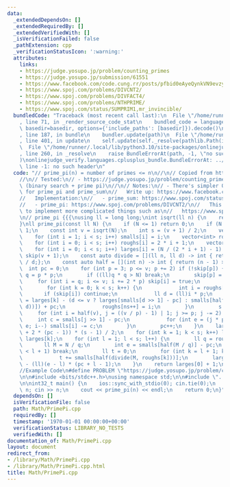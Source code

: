 ```yaml
---
data:
  _extendedDependsOn: []
  _extendedRequiredBy: []
  _extendedVerifiedWith: []
  _isVerificationFailed: false
  _pathExtension: cpp
  _verificationStatusIcon: ':warning:'
  attributes:
    links:
    - https://judge.yosupo.jp/problem/counting_primes
    - https://judge.yosupo.jp/submission/61551
    - https://www.facebook.com/code.cung.rr/posts/pfbid0eAyeQynkVN9evzy7Bnwx52zLeN7EHDE6H9Uur6KTSK2MTiyxJwCV71Wvujqz75vgl
    - https://www.spoj.com/problems/DIVCNT2/
    - https://www.spoj.com/problems/DIVFACT4/
    - https://www.spoj.com/problems/NTHPRIME/
    - https://www.spoj.com/status/SUMPRIM1,mr_invincible/
  bundledCode: "Traceback (most recent call last):\n  File \"/home/runner/.local/lib/python3.10/site-packages/onlinejudge_verify/documentation/build.py\"\
    , line 71, in _render_source_code_stat\n    bundled_code = language.bundle(stat.path,\
    \ basedir=basedir, options={'include_paths': [basedir]}).decode()\n  File \"/home/runner/.local/lib/python3.10/site-packages/onlinejudge_verify/languages/cplusplus.py\"\
    , line 187, in bundle\n    bundler.update(path)\n  File \"/home/runner/.local/lib/python3.10/site-packages/onlinejudge_verify/languages/cplusplus_bundle.py\"\
    , line 401, in update\n    self.update(self._resolve(pathlib.Path(included), included_from=path))\n\
    \  File \"/home/runner/.local/lib/python3.10/site-packages/onlinejudge_verify/languages/cplusplus_bundle.py\"\
    , line 260, in _resolve\n    raise BundleErrorAt(path, -1, \"no such header\"\
    )\nonlinejudge_verify.languages.cplusplus_bundle.BundleErrorAt: ../Prime/PrimePi.h:\
    \ line -1: no such header\n"
  code: "// prime_pi(n) = number of primes <= n\n//\n// Copied from https://judge.yosupo.jp/submission/61551\n\
    //\n// Tested:\n// - https://judge.yosupo.jp/problem/counting_primes\n// - https://www.spoj.com/problems/NTHPRIME/\
    \ (binary search + prime pi)\n//\n// Notes:\n// - There's simpler O(N^0.75) code\
    \ for prime_pi and prime_sum\n//   Write up: https://www.facebook.com/code.cung.rr/posts/pfbid0eAyeQynkVN9evzy7Bnwx52zLeN7EHDE6H9Uur6KTSK2MTiyxJwCV71Wvujqz75vgl\n\
    //   Implementation:\n//   - prime_sum: https://www.spoj.com/status/SUMPRIM1,mr_invincible/\n\
    //   - prime_pi: https://www.spoj.com/problems/DIVCNT2/\n//   This can be modified\
    \ to implement more complicated things such as\n//   https://www.spoj.com/problems/DIVFACT4/\n\
    \n// prime_pi {{{\nusing ll = long long;\nint isqrt(ll n) {\n    return sqrtl(n);\n\
    }\nll prime_pi(const ll N) {\n    if (N <= 1) return 0;\n    if (N == 2) return\
    \ 1;\n    const int v = isqrt(N);\n    int s = (v + 1) / 2;\n    vector<int> smalls(s);\n\
    \    for (int i = 1; i < s; i++) smalls[i] = i;\n    vector<int> roughs(s);\n\
    \    for (int i = 0; i < s; i++) roughs[i] = 2 * i + 1;\n    vector<ll> larges(s);\n\
    \    for (int i = 0; i < s; i++) larges[i] = (N / (2 * i + 1) - 1) / 2;\n    vector<bool>\
    \ skip(v + 1);\n    const auto divide = [](ll n, ll d) -> int { return (double)n\
    \ / d;};\n    const auto half = [](int n) -> int { return (n - 1) >> 1;};\n  \
    \  int pc = 0;\n    for (int p = 3; p <= v; p += 2) if (!skip[p]) {\n        int\
    \ q = p * p;\n        if ((ll)q * q > N) break;\n        skip[p] = true;\n   \
    \     for (int i = q; i <= v; i += 2 * p) skip[i] = true;\n        int ns = 0;\n\
    \        for (int k = 0; k < s; k++) {\n            int i = roughs[k];\n     \
    \       if (skip[i]) continue;\n            ll d = (ll)i * p;\n            larges[ns]\
    \ = larges[k] - (d <= v ? larges[smalls[d >> 1] - pc] : smalls[half(divide(N,\
    \ d))]) + pc;\n            roughs[ns++] = i;\n        }\n        s = ns;\n   \
    \     for (int i = half(v), j = ((v / p) - 1) | 1; j >= p; j -= 2) {\n       \
    \     int c = smalls[j >> 1] - pc;\n            for (int e = (j * p) >> 1; i >=\
    \ e; i--) smalls[i] -= c;\n        }\n        pc++;\n    }\n    larges[0] += (ll)(s\
    \ + 2 * (pc - 1)) * (s - 1) / 2;\n    for (int k = 1; k < s; k++) larges[0] -=\
    \ larges[k];\n    for (int l = 1; l < s; l++) {\n        ll q = roughs[l];\n \
    \       ll M = N / q;\n        int e = smalls[half(M / q)] - pc;\n        if (e\
    \ < l + 1) break;\n        ll t = 0;\n        for (int k = l + 1; k <= e; k++)\n\
    \            t += smalls[half(divide(M, roughs[k]))];\n        larges[0] += t\
    \ - (ll)(e - l) * (pc + l - 1);\n    }\n    return larges[0] + 1;\n}\n// }}}\n\
    //Example Code\n#define PROBLEM \"https://judge.yosupo.jp/problem/counting_primes\"\
    \n\n#include <bits/stdc++.h>\nusing namespace std;\n\n#include \"../Prime/PrimePi.h\"\
    \n\nint32_t main() {\n    ios::sync_with_stdio(0); cin.tie(0);\n    long long\
    \ n; cin >> n;\n    cout << prime_pi(n) << endl;\n    return 0;\n}"
  dependsOn: []
  isVerificationFile: false
  path: Math/PrimePi.cpp
  requiredBy: []
  timestamp: '1970-01-01 00:00:00+00:00'
  verificationStatus: LIBRARY_NO_TESTS
  verifiedWith: []
documentation_of: Math/PrimePi.cpp
layout: document
redirect_from:
- /library/Math/PrimePi.cpp
- /library/Math/PrimePi.cpp.html
title: Math/PrimePi.cpp
---
```

